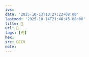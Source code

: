 ```yaml
---
ivs:
date: '2025-10-13T10:27:22+08:00'
lastmod: '2025-10-14T21:46:45-08:00'
title: 􁥽
url: 􁥽
tags: [虎]
hex: 
src: DCCV
note:
---
```


